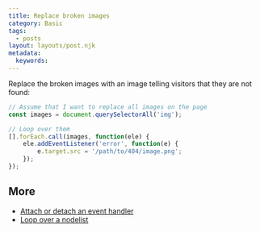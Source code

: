 ```yaml
---
title: Replace broken images
category: Basic
tags:
  - posts
layout: layouts/post.njk
metadata:
  keywords:
---
```


Replace the broken images with an image telling visitors that they are not found:

```js
// Assume that I want to replace all images on the page
const images = document.querySelectorAll('img');

// Loop over them
[].forEach.call(images, function(ele) {
    ele.addEventListener('error', function(e) {
        e.target.src = '/path/to/404/image.png';
    });
});
```

## More

* [Attach or detach an event handler](/attach-or-detach-an-event-handler)
* [Loop over a nodelist](/loop-over-a-nodelist)